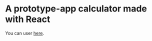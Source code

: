 # A prototype-app calculator made with React
You can user [here](https://alanctnk.github.io/calculadora/).
